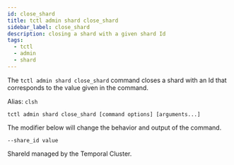 ```yaml
---
id: close_shard
title: tctl admin shard close_shard
sidebar_label: close_shard
description: closing a shard with a given shard Id
tags:
  - tctl
  - admin
  - shard
---
```


The `tctl admin shard close_shard` command closes a shard with an Id that corresponds to the value given in the command.

Alias: `clsh`

`tctl admin shard close_shard [command options] [arguments...]`

The modifier below will change the behavior and output of the command.

`--share_id value`

ShareId managed by the Temporal Cluster.
